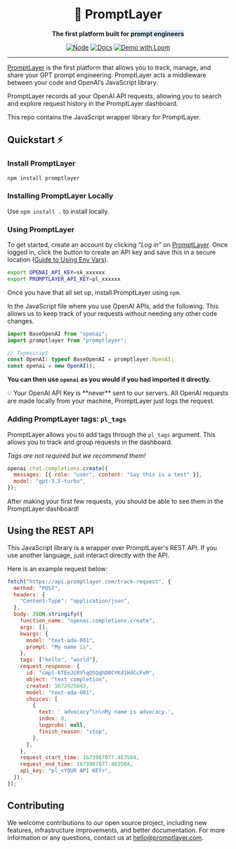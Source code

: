 <div align="center">

# 🍰 PromptLayer

**The first platform built for <span style="background-color: rgb(219, 234, 254);">prompt engineers</span>**

<a href="https://nodejs.org"><img alt="Node" src="https://img.shields.io/badge/Node.js-43853D?style=for-the-badge&logo=node.js&logoColor=white"></a>
<a href="https://docs.promptlayer.com"><img alt="Docs" src="https://custom-icon-badges.herokuapp.com/badge/docs-PL-green.svg?logo=cake&style=for-the-badge"></a>
<a href="https://www.loom.com/share/196c42e43acd4a369d75e9a7374a0850"><img alt="Demo with Loom" src="https://img.shields.io/badge/Demo-loom-552586.svg?logo=loom&style=for-the-badge&labelColor=gray"></a>

---

<div align="left">

[PromptLayer](https://promptlayer.com/) is the first platform that allows you to track, manage, and share your GPT prompt engineering. PromptLayer acts a middleware between your code and OpenAI’s JavaScript library.

PromptLayer records all your OpenAI API requests, allowing you to search and explore request history in the PromptLayer dashboard.

This repo contains the JavaScript wrapper library for PromptLayer.

## Quickstart ⚡

### Install PromptLayer

```bash
npm install promptlayer
```

### Installing PromptLayer Locally

Use `npm install .` to install locally.

### Using PromptLayer

To get started, create an account by clicking “_Log in_” on [PromptLayer](https://promptlayer.com/). Once logged in, click the button to create an API key and save this in a secure location ([Guide to Using Env Vars](https://nodejs.dev/en/learn/how-to-read-environment-variables-from-nodejs/)).

```bash
export OPENAI_API_KEY=sk_xxxxxx
export PROMPTLAYER_API_KEY=pl_xxxxxx
```

Once you have that all set up, install PromptLayer using `npm`.

In the JavaScript file where you use OpenAI APIs, add the following. This allows us to keep track of your requests without needing any other code changes.

```js
import BaseOpenAI from "openai";
import promptlayer from "promptlayer";

// Typescript
const OpenAI: typeof BaseOpenAI = promptlayer.OpenAI;
const openai = new OpenAI();
```

**You can then use `openai` as you would if you had imported it directly.**

<aside>
💡 Your OpenAI API Key is **never** sent to our servers. All OpenAI requests are made locally from your machine, PromptLayer just logs the request.
</aside>

### Adding PromptLayer tags: `pl_tags`

PromptLayer allows you to add tags through the `pl_tags` argument. This allows you to track and group requests in the dashboard.

_Tags are not required but we recommend them!_

```js
openai.chat.completions.create({
  messages: [{ role: "user", content: "Say this is a test" }],
  model: "gpt-3.5-turbo",
});
```

After making your first few requests, you should be able to see them in the PromptLayer dashboard!

## Using the REST API

This JavaScript library is a wrapper over PromptLayer's REST API. If you use another language, just interact directly with the API.

Here is an example request below:

```js
fetch("https://api.promptlayer.com/track-request", {
  method: "POST",
  headers: {
    "Content-Type": "application/json",
  },
  body: JSON.stringify({
    function_name: "openai.completions.create",
    args: [],
    kwargs: {
      model: "text-ada-001",
      prompt: "My name is",
    },
    tags: ["hello", "world"],
    request_response: {
      id: "cmpl-6TEeJCRVlqQSQqhD8CYKd1HdCcFxM",
      object: "text_completion",
      created: 1672425843,
      model: "text-ada-001",
      choices: [
        {
          text: ' advocacy"\n\nMy name is advocacy.',
          index: 0,
          logprobs: null,
          finish_reason: "stop",
        },
      ],
    },
    request_start_time: 1673987077.463504,
    request_end_time: 1673987077.463504,
    api_key: "pl_<YOUR API KEY>",
  }),
});
```

## Contributing

We welcome contributions to our open source project, including new features, infrastructure improvements, and better documentation. For more information or any questions, contact us at [hello@promptlayer.com](mailto:hello@promptlayer.com).
